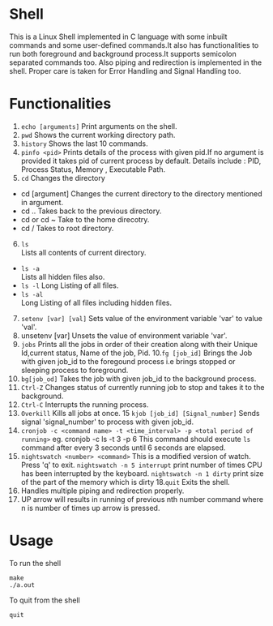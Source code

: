 # Shell
This is a Linux Shell implemented in C language with some inbuilt commands and some user-defined commands.It also has functionalities to run both foreground and background process.It supports semicolon separated commands too. Also piping and redirection is implemented in the shell. Proper care is taken for Error Handling and Signal Handling too.

# Functionalities
1. `echo [arguments]` 
Print arguments on the shell.
2. `pwd`
Shows the current working directory path.
3. `history`
Shows the last 10 commands.
4. `pinfo <pid>`
Prints details of the process with given pid.If no argument is provided it takes pid of current process by default.
Details include : PID, Process Status, Memory , Executable Path.
5. `cd`
Changes the directory
  * cd [argument]
  Changes the current directory to the directory mentioned in argument.
  * cd ..
  Takes back to the previous directory.
  * cd or cd ~
  Take to the home direcotry.
  * cd /
  Takes to root directory.
6. `ls`        
Lists all contents of current directory.       
* `ls -a`        
Lists all hidden files also.
* `ls -l`
Long Listing of all files.      
* `ls -al`       
Long Listing of all files including hidden files.
7. `setenv [var] [val]`
Sets value of the environment variable 'var' to value 'val'.
8. unsetenv [var]
Unsets the value of environment variable 'var'.
9. `jobs`
Prints all the jobs in order of their creation along with their Unique Id,current status, Name of the job, Pid.
10.`fg [job_id]`
Brings the Job with given job_id to the foregound process i.e brings stopped or sleeping process to foreground.
11. `bg[job_od]`
Takes the job with given job_id to the background process.
12. `Ctrl-Z`
Changes status of currently running job to stop and takes it to the background.
13. `Ctrl-C`
Interrupts the running process.
14. `Overkill`
Kills all jobs at once.
15 `kjob [job_id] [Signal_number]`
Sends signal 'signal_number' to process with given job_id.
16. `cronjob -c <command name> -t <time_interval> -p <total period of running>`
eg. cronjob -c ls -t 3 -p 6
This command should execute `ls` command after every 3 seconds until 6 seconds
are elapsed.
17. `nightswatch <number> <command>`
This is a modified version of watch. Press 'q' to exit.
`nightswatch -n 5 interrupt`
print number of times CPU has been interrupted by the keyboard.
`nightswatch -n 1 dirty`
print size of the part of the memory which is dirty
18.`quit`
Exits the shell.
19. Handles multiple piping and redirection properly.
20. UP arrow will results in running of previous nth number command where n is number of times up arrow is pressed.

# Usage
To run the shell
```
make
./a.out
```
To quit from the shell
```
quit
```
